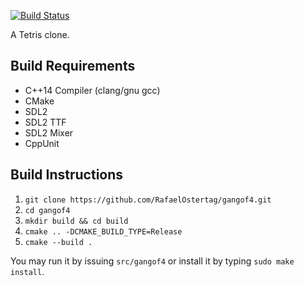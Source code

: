 [![Build Status](https://jenkins.guengel.ch/jenkins/buildStatus/icon?job=GangOf4%2Fdevelop)](https://jenkins.guengel.ch/jenkins/job/GangOf4/job/develop/)

A Tetris clone.

Build Requirements
---

* C++14 Compiler (clang/gnu gcc)
* CMake
* SDL2
* SDL2 TTF
* SDL2 Mixer
* CppUnit

Build Instructions
---

1. `git clone https://github.com/RafaelOstertag/gangof4.git`
2. `cd gangof4`
3. `mkdir build && cd build`
4. `cmake .. -DCMAKE_BUILD_TYPE=Release`
5. `cmake --build .`

You may run it by issuing `src/gangof4` or install it by typing `sudo make install`.


